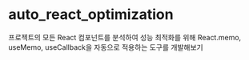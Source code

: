 # auto_react_optimization
프로젝트의 모든 React 컴포넌트를 분석하여 성능 최적화를 위해 React.memo, useMemo, useCallback을 자동으로 적용하는 도구를 개발해보기
